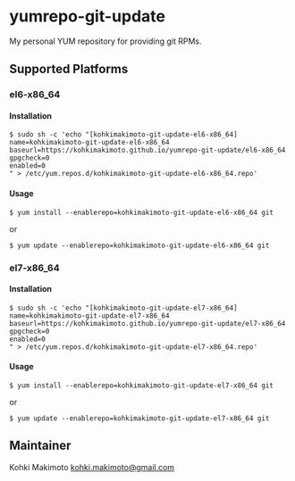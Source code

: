 # yumrepo-git-update

My personal YUM repository for providing git RPMs.

## Supported Platforms

### el6-x86_64

#### Installation

```
$ sudo sh -c 'echo "[kohkimakimoto-git-update-el6-x86_64]
name=kohkimakimoto-git-update-el6-x86_64
baseurl=https://kohkimakimoto.github.io/yumrepo-git-update/el6-x86_64
gpgcheck=0
enabled=0
" > /etc/yum.repos.d/kohkimakimoto-git-update-el6-x86_64.repo'
```

#### Usage

```
$ yum install --enablerepo=kohkimakimoto-git-update-el6-x86_64 git
```

or 

```
$ yum update --enablerepo=kohkimakimoto-git-update-el6-x86_64 git
```

### el7-x86_64

#### Installation

```
$ sudo sh -c 'echo "[kohkimakimoto-git-update-el7-x86_64]
name=kohkimakimoto-git-update-el7-x86_64
baseurl=https://kohkimakimoto.github.io/yumrepo-git-update/el7-x86_64
gpgcheck=0
enabled=0
" > /etc/yum.repos.d/kohkimakimoto-git-update-el7-x86_64.repo'
```

#### Usage

```
$ yum install --enablerepo=kohkimakimoto-git-update-el7-x86_64 git
```

or 

```
$ yum update --enablerepo=kohkimakimoto-git-update-el7-x86_64 git
```

## Maintainer

Kohki Makimoto <kohki.makimoto@gmail.com>
